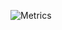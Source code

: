 ![Metrics](https://metrics.lecoq.io/Liu-hyp?template=classic&languages=1&people=1&achievements=1&introduction=1&leetcode=1&steam=1&isocalendar=1&projects=1&base=header%2C%20activity%2C%20community%2C%20repositories%2C%20metadata&base.indepth=false&base.hireable=false&base.skip=false&isocalendar=false&isocalendar.duration=half-year&languages=false&languages.limit=8&languages.threshold=0%25&languages.other=false&languages.colors=github&languages.sections=most-used&languages.indepth=false&languages.analysis.timeout=15&languages.analysis.timeout.repositories=7.5&languages.categories=markup%2C%20programming&languages.recent.categories=markup%2C%20programming&languages.recent.load=300&languages.recent.days=14&people=false&people.limit=24&people.identicons=false&people.identicons.hide=false&people.size=28&people.types=followers%2C%20following&people.shuffle=false&achievements=false&achievements.threshold=C&achievements.secrets=true&achievements.display=detailed&achievements.limit=0&projects=false&projects.limit=4&projects.descriptions=false&introduction=false&introduction.title=true&leetcode=false&leetcode.user=https%3A%2F%2Fleetcode.cn%2Fu%2Fhui-er-de-xin-shang-ren%2F&leetcode.sections=solved&leetcode.limit.skills=10&leetcode.limit.recent=2&steam=false&steam.sections=player%2C%20most-played%2C%20recently-played&steam.user=%E4%B8%80%E8%B5%B7%E5%8E%BB%E7%9C%8B%E7%8E%9B%E4%B8%BD%E8%8B%8F&steam.games.limit=1&steam.recent.games.limit=1&steam.achievements.limit=2&steam.playtime.threshold=2&config.timezone=Asia%2FShanghai)
<!---
Liu-hyp/Liu-hyp is a ✨ special ✨ repository because its `README.md` (this file) appears on your GitHub profile.
You can click the Preview link to take a look at your changes.
--->
